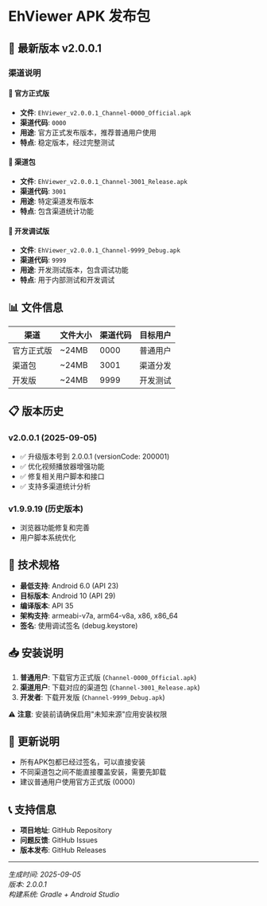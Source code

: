 # EhViewer APK 发布包

## 📱 最新版本 v2.0.0.1

### 渠道说明

#### 🏢 官方正式版
- **文件**: `EhViewer_v2.0.0.1_Channel-0000_Official.apk`  
- **渠道代码**: `0000`
- **用途**: 官方正式发布版本，推荐普通用户使用
- **特点**: 稳定版本，经过完整测试

#### 📢 渠道包
- **文件**: `EhViewer_v2.0.0.1_Channel-3001_Release.apk`
- **渠道代码**: `3001`  
- **用途**: 特定渠道发布版本
- **特点**: 包含渠道统计功能

#### 🔧 开发调试版  
- **文件**: `EhViewer_v2.0.0.1_Channel-9999_Debug.apk`
- **渠道代码**: `9999`
- **用途**: 开发测试版本，包含调试功能
- **特点**: 用于内部测试和开发调试

## 📊 文件信息

| 渠道 | 文件大小 | 渠道代码 | 目标用户 |
|------|----------|----------|----------|
| 官方正式版 | ~24MB | 0000 | 普通用户 |
| 渠道包 | ~24MB | 3001 | 渠道分发 |  
| 开发版 | ~24MB | 9999 | 开发测试 |

## 📋 版本历史

### v2.0.0.1 (2025-09-05)
- ✅ 升级版本号到 2.0.0.1 (versionCode: 200001)
- ✅ 优化视频播放器增强功能
- ✅ 修复相关用户脚本和接口
- ✅ 支持多渠道统计分析

### v1.9.9.19 (历史版本)
- 浏览器功能修复和完善
- 用户脚本系统优化

## 🔧 技术规格

- **最低支持**: Android 6.0 (API 23)
- **目标版本**: Android 10 (API 29) 
- **编译版本**: API 35
- **架构支持**: armeabi-v7a, arm64-v8a, x86, x86_64
- **签名**: 使用调试签名 (debug.keystore)

## 📥 安装说明

1. **普通用户**: 下载官方正式版 (`Channel-0000_Official.apk`)
2. **渠道用户**: 下载对应的渠道包 (`Channel-3001_Release.apk`)  
3. **开发者**: 下载开发版 (`Channel-9999_Debug.apk`)

⚠️ **注意**: 安装前请确保启用"未知来源"应用安装权限

## 🚀 更新说明

- 所有APK包都已经过签名，可以直接安装
- 不同渠道包之间不能直接覆盖安装，需要先卸载
- 建议普通用户使用官方正式版 (0000)

## 📞 支持信息

- **项目地址**: GitHub Repository
- **问题反馈**: GitHub Issues
- **版本发布**: GitHub Releases

---

*生成时间: 2025-09-05*  
*版本: 2.0.0.1*  
*构建系统: Gradle + Android Studio*